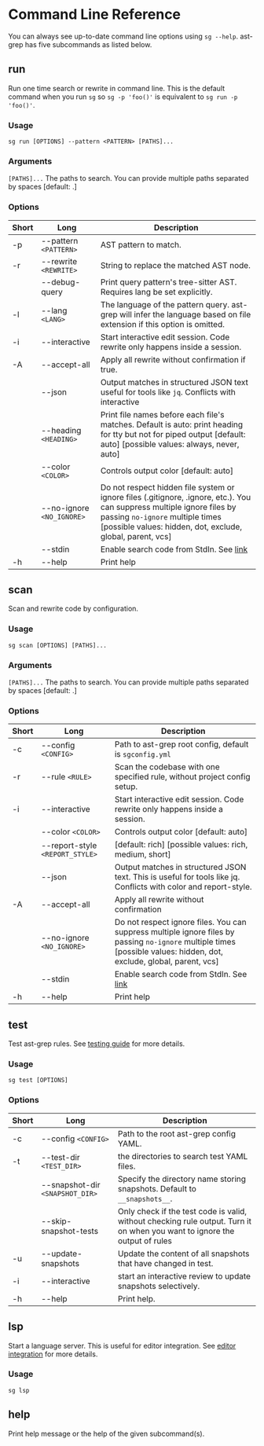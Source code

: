 # Command Line Reference

You can always see up-to-date command line options using `sg --help`.
ast-grep has five subcommands as listed below.

## run
Run one time search or rewrite in command line. This is the default command when you run `sg` so `sg -p 'foo()'` is equivalent to `sg run -p 'foo()'`.

### Usage

```shell
sg run [OPTIONS] --pattern <PATTERN> [PATHS]...
```

### Arguments

`[PATHS]...`  The paths to search. You can provide multiple paths separated by spaces [default: .]

### Options

| Short | Long | Description |
|-------|------|-------------|
| -p| --pattern `<PATTERN>` |  AST pattern to match. |
| -r| --rewrite `<REWRITE>` |  String to replace the matched AST node. |
|   | --debug-query         |  Print query pattern's tree-sitter AST. Requires lang be set explicitly. |
| -l| --lang `<LANG>`       |  The language of the pattern query. ast-grep will infer the language based on file extension if this option is omitted. |
| -i| --interactive         |  Start interactive edit session. Code rewrite only happens inside a session. |
| -A|  --accept-all         |  Apply all rewrite without confirmation if true. |
|   |  --json               |  Output matches in structured JSON text useful for tools like `jq`. Conflicts with interactive|
|   |  --heading `<HEADING>` | Print file names before each file's matches. Default is auto: print heading for tty but not for piped output [default: auto] [possible values: always, never, auto] |
|   |  --color `<COLOR>`     | Controls output color [default: auto] |
|   |  --no-ignore `<NO_IGNORE>`  | Do not respect hidden file system or ignore files (.gitignore, .ignore, etc.). You can suppress multiple ignore files by passing `no-ignore` multiple times [possible values: hidden, dot, exclude, global, parent, vcs] |
|   |  --stdin           | Enable search code from StdIn. See [link](/guide/tooling-overview.html#enable-stdin-mode) |
|-h | --help                | Print help |

## scan
Scan and rewrite code by configuration.

### Usage

```shell
sg scan [OPTIONS] [PATHS]...
```

### Arguments
`[PATHS]...`  The paths to search. You can provide multiple paths separated by spaces [default: .]

### Options

| Short | Long | Description |
|-------|------|-------------|
| -c | --config `<CONFIG>`| Path to ast-grep root config, default is `sgconfig.yml` |
| -r | --rule `<RULE>`| Scan the codebase with one specified rule, without project config setup.|
| -i | --interactive|Start interactive edit session. Code rewrite only happens inside a session.|
| | --color `<COLOR>`|Controls output color [default: auto]|
| | --report-style `<REPORT_STYLE>` | [default: rich] [possible values: rich, medium, short]
| | --json |Output matches in structured JSON text. This is useful for tools like jq. Conflicts with color and report-style.|
| -A | --accept-all | Apply all rewrite without confirmation |
| | --no-ignore `<NO_IGNORE>` | Do not respect ignore files. You can suppress multiple ignore files by passing `no-ignore` multiple times [possible values: hidden, dot, exclude, global, parent, vcs] |
|   |  --stdin           | Enable search code from StdIn. See [link](/guide/tooling-overview.html#enable-stdin-mode) |
| -h| --help|Print help|

##   test
Test ast-grep rules. See [testing guide](/guide/test-rule.html) for more details.

### Usage

```shell
sg test [OPTIONS]
```

### Options

| Short | Long | Description |
|-------|------|-------------|
| -c| --config `<CONFIG>`             |Path to the root ast-grep config YAML.|
| -t| --test-dir `<TEST_DIR>`         |the directories to search test YAML files.|
|   | --snapshot-dir `<SNAPSHOT_DIR>` |Specify the directory name storing snapshots. Default to `__snapshots__`.|
|   | --skip-snapshot-tests           |Only check if the test code is valid, without checking rule output. Turn it on when you want to ignore the output of rules|
| -u| --update-snapshots              |Update the content of all snapshots that have changed in test.|
| -i| --interactive                   |start an interactive review to update snapshots selectively.|
| -h| --help                          |Print help.|

##   lsp

Start a language server. This is useful for editor integration. See [editor integration](/guide/editor-integration.html) for more details.

### Usage

```shell
sg lsp
```

##   help
Print help message or the help of the given subcommand(s).
